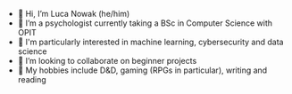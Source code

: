 - 👋 Hi, I’m Luca Nowak (he/him)
- 👀 I’m a psychologist currently taking a BSc in Computer Science with OPIT
- 🌱 I'm particularly interested in machine learning, cybersecurity and data science
- 💞️ I’m looking to collaborate on beginner projects
- 📝 My hobbies include D&D, gaming (RPGs in particular), writing and reading
<!---
luxkovacs/luxkovacs is a ✨ special ✨ repository because its `README.md` (this file) appears on your GitHub profile.
You can click the Preview link to take a look at your changes.
--->
